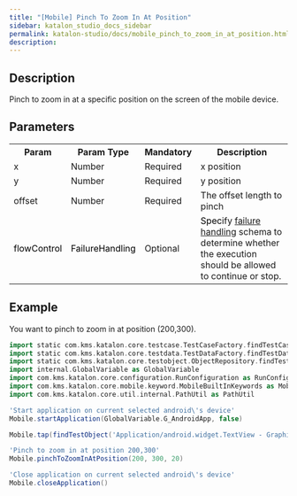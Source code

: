 ```yaml
---
title: "[Mobile] Pinch To Zoom In At Position" 
sidebar: katalon_studio_docs_sidebar
permalink: katalon-studio/docs/mobile_pinch_to_zoom_in_at_position.html 
description: 
---
```

Description
-----------

Pinch to zoom in at a specific position on the screen of the mobile device.

Parameters
----------

<table class="wrapped confluenceTable"><colgroup><col><col><col><col></colgroup><tbody><tr class="xtr-0"><th class="xtd-0-0 confluenceTh">Param</th><th class="xtd-0-1 confluenceTh">Param Type</th><th class="xtd-0-2 confluenceTh" colspan="1">Mandatory</th><th class="xtd-0-3 confluenceTh" colspan="1">Description</th></tr><tr class="xtr-1"><td class="xtd-1-0 confluenceTd" colspan="1">x</td><td class="xtd-1-1 confluenceTd" colspan="1">Number</td><td class="xtd-1-2 confluenceTd" colspan="1">Required</td><td class="xtd-1-3 confluenceTd" colspan="1">x position</td></tr><tr class="xtr-2"><td class="xtd-2-0 confluenceTd" colspan="1">y</td><td class="xtd-2-1 confluenceTd" colspan="1">Number</td><td class="xtd-2-2 confluenceTd" colspan="1">Required</td><td class="xtd-2-3 confluenceTd" colspan="1">y position</td></tr><tr class="xtr-3"><td class="xtd-3-0 confluenceTd" colspan="1">offset</td><td class="xtd-3-1 confluenceTd" colspan="1">Number</td><td class="xtd-3-2 confluenceTd" colspan="1">Required</td><td class="xtd-3-3 confluenceTd" colspan="1">The offset length to pinch</td></tr><tr class="xtr-4"><td class="xtd-4-0 confluenceTd"><span style="color: rgb(0,0,0);">flowControl</span></td><td class="xtd-4-1 confluenceTd"><span style="color: rgb(0,0,0);">FailureHandling</span></td><td class="xtd-4-2 confluenceTd" colspan="1">Optional</td><td class="xtd-4-3 confluenceTd" colspan="1"><span style="color: rgb(0,0,0);">Spec</span><span>ify </span><a href="https://docs.katalon.com/x/qAAM" rel="nofollow">failure handling</a><span> schema to determine whether the execution should be allowed to continue or stop.</span></td></tr></tbody></table>

Example
-------

You want to pinch to zoom in at position (200,300).

```groovy
import static com.kms.katalon.core.testcase.TestCaseFactory.findTestCase
import static com.kms.katalon.core.testdata.TestDataFactory.findTestData
import static com.kms.katalon.core.testobject.ObjectRepository.findTestObject
import internal.GlobalVariable as GlobalVariable
import com.kms.katalon.core.configuration.RunConfiguration as RunConfiguration
import com.kms.katalon.core.mobile.keyword.MobileBuiltInKeywords as Mobile
import com.kms.katalon.core.util.internal.PathUtil as PathUtil

'Start application on current selected android\'s device'
Mobile.startApplication(GlobalVariable.G_AndroidApp, false)

Mobile.tap(findTestObject('Application/android.widget.TextView - Graphics'), GlobalVariable.G_Timeout)

'Pinch to zoom in at position 200,300'
Mobile.pinchToZoomInAtPosition(200, 300, 20)

'Close application on current selected android\'s device'
Mobile.closeApplication()
```